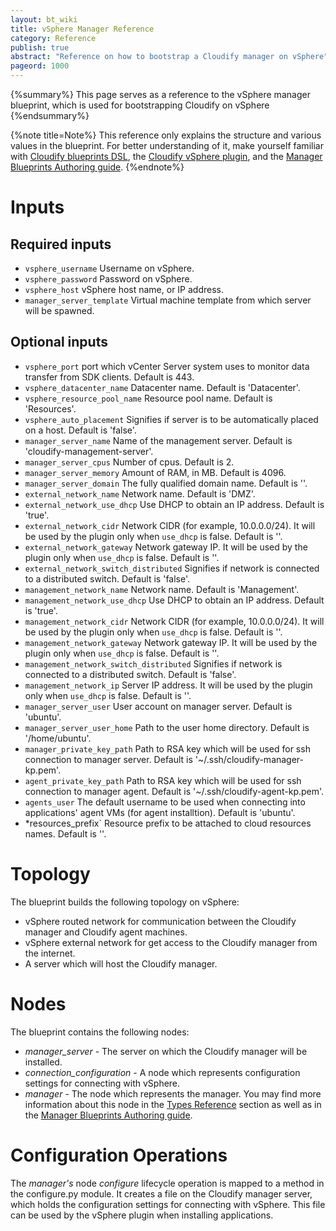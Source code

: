 ```yaml
---
layout: bt_wiki
title: vSphere Manager Reference
category: Reference
publish: true
abstract: "Reference on how to bootstrap a Cloudify manager on vSphere"
pageord: 1000
---
```


{%summary%} This page serves as a reference to the vSphere manager blueprint, which is used for bootstrapping Cloudify on vSphere {%endsummary%}


{%note title=Note%}
This reference only explains the structure and various values in the blueprint. For better understanding of it, make yourself familiar with [Cloudify blueprints DSL](guide-blueprint.html), the [Cloudify vSphere plugin](plugin-vsphere.html), and the [Manager Blueprints Authoring guide](guide-authoring-manager-blueprints.html).
{%endnote%}

# Inputs

## Required inputs
* `vsphere_username` Username on vSphere.
* `vsphere_password` Password on vSphere.
* `vsphere_host` vSphere host name, or IP address.
* `manager_server_template` Virtual machine template from which server will be spawned.

## Optional inputs
* `vsphere_port` port which vCenter Server system uses to monitor data transfer from SDK clients. Default is 443.
* `vsphere_datacenter_name`  Datacenter name. Default is 'Datacenter'.
* `vsphere_resource_pool_name` Resource pool name. Default is 'Resources'.
* `vsphere_auto_placement` Signifies if server is to be automatically placed on a host. Default is 'false'.
* `manager_server_name` Name of the management server. Default is 'cloudify-management-server'.
* `manager_server_cpus` Number of cpus. Default is 2.
* `manager_server_memory` Amount of RAM, in MB. Default is 4096.
* `manager_server_domain` The fully qualified domain name. Default is ''.
* `external_network_name` Network name. Default is 'DMZ'.
* `external_network_use_dhcp` Use DHCP to obtain an IP address. Default is 'true'.
* `external_network_cidr` Network CIDR (for example, 10.0.0.0/24). It will be used by the plugin only when `use_dhcp` is false. Default is ''.
* `external_network_gateway` Network gateway IP. It will be used by the plugin only when `use_dhcp` is false. Default is ''.
* `external_network_switch_distributed` Signifies if network is connected to a distributed switch. Default is 'false'.
* `management_network_name` Network name. Default is 'Management'.
* `management_network_use_dhcp` Use DHCP to obtain an IP address. Default is 'true'.
* `management_network_cidr` Network CIDR (for example, 10.0.0.0/24). It will be used by the plugin only when `use_dhcp` is false. Default is ''.
* `management_network_gateway` Network gateway IP. It will be used by the plugin only when `use_dhcp` is false. Default is ''.
* `management_network_switch_distributed` Signifies if network is connected to a distributed switch. Default is 'false'.
* `management_network_ip` Server IP address. It will be used by the plugin only when `use_dhcp` is false. Default is ''.
* `manager_server_user` User account on manager server. Default is 'ubuntu'.
* `manager_server_user_home` Path to the user home directory. Default is '/home/ubuntu'.
* `manager_private_key_path` Path to RSA key which will be used for ssh connection to manager server. Default is '~/.ssh/cloudify-manager-kp.pem'.
* `agent_private_key_path` Path to RSA key which will be used for ssh connection to manager agent. Default is '~/.ssh/cloudify-agent-kp.pem'.
* `agents_user` The default username to be used when connecting into applications' agent VMs (for agent installtion). Default is 'ubuntu'.
* *resources_prefix` Resource prefix to be attached to cloud resources names. Default is ''.

# Topology

The blueprint builds the following topology on vSphere:

  - vSphere routed network for communication between the Cloudify manager and Cloudify agent machines.
  - vSphere external network for get access to the Cloudify manager from the internet.
  - A server which will host the Cloudify manager.


# Nodes

The blueprint contains the following nodes:
- *manager_server* - The server on which the Cloudify manager will be installed.
- *connection_configuration* - A node which represents configuration settings for connecting with vSphere.
- *manager* - The node which represents the manager. You may find more information about this node in the [Types Reference](#reference-types.html#cloudifymanager-type) section as well as in the [Manager Blueprints Authoring guide](guide-authoring-manager-blueprints.html).

# Configuration Operations

The *manager's* node *configure* lifecycle operation is mapped to a method in the configure.py module. It creates a file on the Cloudify manager server, which holds the configuration settings for connecting with vSphere. This file can be used by the vSphere plugin when installing applications.
